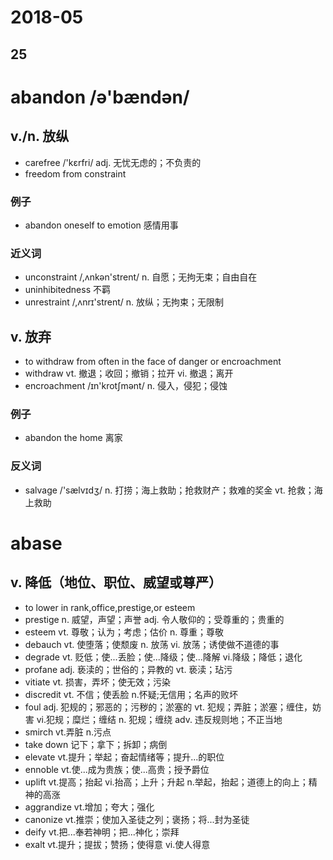 2018-05
=====

25
---

# abandon /ə'bændən/

## v./n. 放纵

* carefree /'kɛrfri/  adj. 无忧无虑的；不负责的
* freedom from constraint

### 例子

* abandon oneself to emotion 感情用事

### 近义词

* unconstraint /,ʌnkən'strent/ n. 自愿；无拘无束；自由自在
* uninhibitedness 不羁
* unrestraint /,ʌnrɪ'strent/ n. 放纵；无拘束；无限制

## v. 放弃

* to withdraw from often in the face of danger or encroachment
* withdraw vt. 撤退；收回；撤销；拉开 vi. 撤退；离开
* encroachment /ɪn'krotʃmənt/ n. 侵入，侵犯；侵蚀

### 例子

* abandon the home 离家

### 反义词

* salvage /'sælvɪdʒ/ n. 打捞；海上救助；抢救财产；救难的奖金 vt. 抢救；海上救助

# abase

## v. 降低（地位、职位、威望或尊严）

* to lower in rank,office,prestige,or esteem
* prestige n. 威望，声望；声誉 adj. 令人敬仰的；受尊重的；贵重的
* esteem vt. 尊敬；认为；考虑；估价 n. 尊重；尊敬
* debauch vt. 使堕落；使颓废 n. 放荡 vi. 放荡；诱使做不道德的事
* degrade vt. 贬低；使...丢脸；使...降级；使...降解 vi.降级；降低；退化
* profane adj. 亵渎的；世俗的；异教的 vt. 亵渎；玷污
* vitiate vt. 损害，弄坏；使无效；污染
* discredit vt. 不信；使丢脸 n.怀疑;无信用；名声的败坏
* foul adj. 犯规的；邪恶的；污秽的；淤塞的 vt. 犯规；弄脏；淤塞；缠住，妨害 vi.犯规；糜烂；缠结 n. 犯规；缠绕 adv. 违反规则地；不正当地
* smirch vt.弄脏 n.污点
* take down 记下；拿下；拆卸；病倒
* elevate vt.提升；举起；奋起情绪等；提升...的职位
* ennoble vt.使...成为贵族；使...高贵；授予爵位
* uplift vt.提高；抬起 vi.抬高；上升；升起 n.举起，抬起；道德上的向上；精神的高涨
* aggrandize vt.增加；夸大；强化
* canonize vt.推崇；使加入圣徒之列；褒扬；将...封为圣徒
* deify vt.把...奉若神明；把...神化；崇拜
* exalt vt.提升；提拔；赞扬；使得意 vi.使人得意
